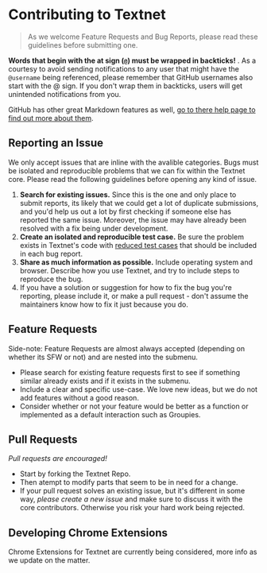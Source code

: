 # Contributing to Textnet

> As we welcome Feature Requests and Bug Reports, please read these guidelines before submitting one.

<span class="warning">**Words that begin with the at sign (`@`) must be wrapped in backticks!** </span>. As a courtesy to avoid sending notifications to any user that might have the `@username` being referenced, please remember that GitHub usernames also start with the @ sign. If you don't wrap them in backticks, users will get unintended notifications from you.

GitHub has other great Markdown features as well, [go to there help page to find out more about them](https://help.github.com/articles/github-flavored-markdown).

## Reporting an Issue

We only accept issues that are inline with the avalible categories. Bugs must be isolated and reproducible problems that we can fix within the Textnet core. Please read the following guidelines before opening any kind of issue.

1. **Search for existing issues.** Since this is the one and only place to submit reports, its likely that we could get a lot of duplicate submissions, and you'd help us out a lot by first checking if someone else has reported the same issue. Moreover, the issue may have already been resolved with a fix being under development.
2. **Create an isolated and reproducible test case.** Be sure the problem exists in Textnet's code with [reduced test cases](http://textnet.github.io/#bugged) that should be included in each bug report.
4. **Share as much information as possible.** Include operating system and browser. Describe how you use Textnet, and try to include steps to reproduce the bug.
5. If you have a solution or suggestion for how to fix the bug you're reporting, please include it, or make a pull request - don't assume the maintainers know how to fix it just because you do.

## Feature Requests

Side-note: Feature Requests are almost always accepted (depending on whether its SFW or not) and are nested into the submenu.

* Please search for existing feature requests first to see if something similar already exists and if it exists in the submenu.
* Include a clear and specific use-case. We love new ideas, but we do not add features without a good reason.
* Consider whether or not your feature would be better as a function or implemented as a default interaction such as Groupies.

## Pull Requests

_Pull requests are encouraged!_

* Start by forking the Textnet Repo.
* Then atempt to modify parts that seem to be in need for a change.
* If your pull request solves an existing issue, but it's different in some way, _please create a new issue_ and make sure to discuss it with the core contributors. Otherwise you risk your hard work being rejected.

## Developing Chrome Extensions
Chrome Extensions for Textnet are currently being considered, more info as we update on the matter.